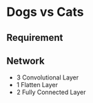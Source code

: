 # Dogs vs Cats

## Requirement

## Network

- 3 Convolutional Layer
- 1 Flatten Layer
- 2 Fully Connected Layer
